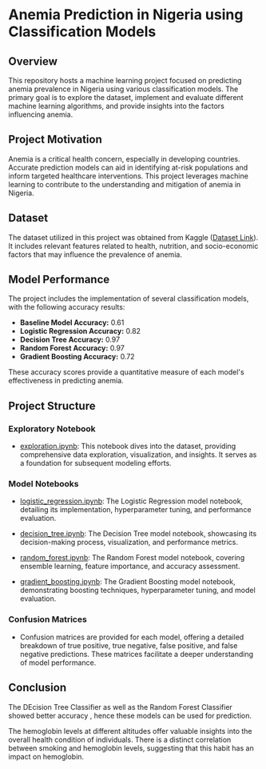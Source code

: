 # Anemia Prediction in Nigeria using Classification Models

## Overview

This repository hosts a machine learning project focused on predicting anemia prevalence in Nigeria using various classification models. The primary goal is to explore the dataset, implement and evaluate different machine learning algorithms, and provide insights into the factors influencing anemia.

## Project Motivation

Anemia is a critical health concern, especially in developing countries. Accurate prediction models can aid in identifying at-risk populations and inform targeted healthcare interventions. This project leverages machine learning to contribute to the understanding and mitigation of anemia in Nigeria.

## Dataset

The dataset utilized in this project was obtained from Kaggle ([Dataset Link](https://www.kaggle.com/datasets/adeolaadesina/factors-affecting-children-anemia-level)). It includes relevant features related to health, nutrition, and socio-economic factors that may influence the prevalence of anemia.

## Model Performance

The project includes the implementation of several classification models, with the following accuracy results:

- **Baseline Model Accuracy:** 0.61
- **Logistic Regression Accuracy:** 0.82
- **Decision Tree Accuracy:** 0.97
- **Random Forest Accuracy:** 0.97
- **Gradient Boosting Accuracy:** 0.72

These accuracy scores provide a quantitative measure of each model's effectiveness in predicting anemia.

## Project Structure

### Exploratory Notebook

- [exploration.ipynb](Data_Exploration/Data_Exploration.ipynb): This notebook dives into the dataset, providing comprehensive data exploration, visualization, and insights. It serves as a foundation for subsequent modeling efforts.

### Model Notebooks

- [logistic_regression.ipynb](Models/Logistic_Regression.ipynb): The Logistic Regression model notebook, detailing its implementation, hyperparameter tuning, and performance evaluation.

- [decision_tree.ipynb](Models/Decision_Trees.ipynb): The Decision Tree model notebook, showcasing its decision-making process, visualization, and performance metrics.

- [random_forest.ipynb](Models/Random_Forest.ipynb): The Random Forest model notebook, covering ensemble learning, feature importance, and accuracy assessment.

- [gradient_boosting.ipynb](Models/Gradient_Boosting.ipynb): The Gradient Boosting model notebook, demonstrating boosting techniques, hyperparameter tuning, and model evaluation.

### Confusion Matrices

- Confusion matrices are provided for each model, offering a detailed breakdown of true positive, true negative, false positive, and false negative predictions. These matrices facilitate a deeper understanding of model performance.

## Conclusion
The DEcision Tree Classifier as well as the Random Forest Classifier showed better accuracy , hence these models can be used for prediction.

The hemoglobin levels at different altitudes offer valuable insights into the overall health condition of individuals. There is a distinct correlation between smoking and hemoglobin levels, suggesting that this habit has an impact on hemoglobin.
